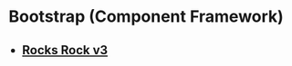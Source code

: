 <h1>Bootstrap (Component Framework) </h1>
<ul>
    <h2>
        <li> <a href="https://lakshaygoyal-lg.github.io/rocks-rock-v3/">Rocks Rock v3</a> </li>
    </h2>
</ul>